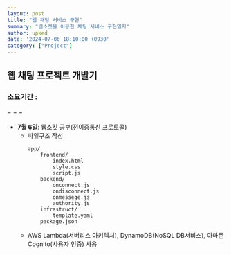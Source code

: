 ```yaml
---
layout: post
title: "웹 채팅 서비스 구현"
summary: "웹소켓을 이용한 채팅 서비스 구현일지"
author: upked
date: '2024-07-06 18:10:00 +0930'
category: ["Project"]
---
```


## 웹 채팅 프로젝트 개발기
### 소요기간 : 
= = =
- **7월 6일**: 웹소킷 공부(전이중통신 프로토콜)
    - 파일구조 작성 
        ```
        app/
            frontend/
                index.html
                style.css
                script.js
            backend/
                onconnect.js
                ondisconnect.js
                onmessege.js
                authority.js
            infrastruct/
                template.yaml
            package.json
        ```
    - AWS Lambda(서버리스 아키텍처), DynamoDB(NoSQL DB서비스), 아마존 Cognito(사용자 인증) 사용

